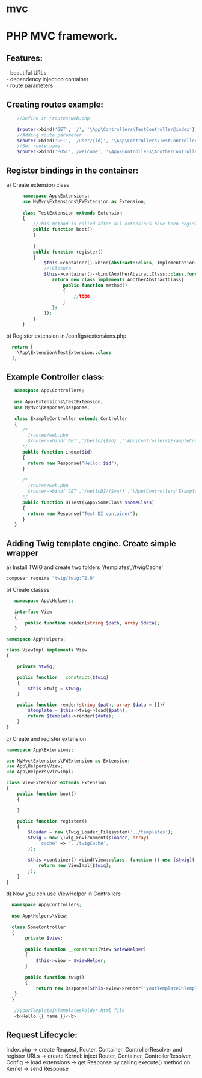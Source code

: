 # mvc
<h1>PHP MVC framework.</h1> 

<h2>Features:</h2>
 - beautiful URLs<br/>
 - dependency injection container<br/>
 - route parameters<br/>

<h2>Creating routes example:</h2>

```php
    //Define in /routes/web.php
  
    $router->bind('GET', '/', '\App\Controllers\TestController@index');
    //Adding route parameter
    $router->bind('GET', '/user/{id}', '\App\Controllers\TestController@showUserInfo');
    //Set route name
    $router->bind('POST','/welcome', '\App\Controllers\AnotherController@welcome')->name('welcomPage'); 
 ```
  
<h2>Register bindings in the container:</h2>
  
  a) Create extension class
  
```php
      namespace App\Extensions;
      use MyMvc\Extensions\FWExtension as Extension;
      
      class TestExtension extends Extension
      {
          //This method is called after all extensions have been registered. 
          public function boot()
          {
              
          }
          public function register()
          {
              $this->container()->bind(Abstract::class, Implementation::class);
              //\Closure 
              $this->container()->bind(AnotherAbstractClass::class,function ($container){
                 return new class implements AnotherAbstractClass{
                     public function method()
                     {
                         //TODO
                     }
                 };
              });
          }
      }
```

b) Register extension in /configs/extensions.php

  ```php
    return [
      \App\Extension\TestExtension::class
    ];
  ```
  
<h2>Example Controller class:</h2>

```php
   namespace App\Controllers;
   
   use App\Extensions\TestExtension;
   use MyMvc\Response\Response;
   
   class ExampleController extends Controller
   {
      /*
        /routes/web.php
        $router->bind('GET','/hello/{$id}','\App\Controllers\ExampleController@index');
      */
      public function index($id)
      {
        return new Response("Hello: $id");
      }
      
      /*
        /routes/web.php
        $router->bind('GET','/helloDI/{$var}','\App\Controllers\ExampleController@DITest');
      */
      public function DITest(\App\SomeClass $someClass)
      {
        return new Response("Test DI container");
      }
   }
```


<h2>Adding <b>Twig template engine</b>. Create simple wrapper</h2>
 a) Install TWIG and create two folders '/templates','/twigCache'
 
 ``` bash
 composer require "twig/twig:^2.0"
 ```
 
 b) Create classes
 
 ```php
    namespace App\Helpers;

    interface View
    {
     	public function render(string $path, array $data);
    }
 ```
 
 ```php
 namespace App\Helpers;

 class ViewImpl implements View
 {

     private $twig;

     public function __construct($twig)
     {
         $this->twig = $twig;
     }

     public function render(string $path, array $data = []){
         $template = $this->twig->load($path);
         return $template->render($data);
     }
 }
 ```
 
 c) Create and register extension
 
  ```php
  namespace App\Extensions;

  use MyMvc\Extensions\FWExtension as Extension;
  use App\Helpers\View;
  use App\Helpers\ViewImpl;

  class ViewExtension extends Extension
  {
      public function boot()
      {

      }

      public function register()
      {
          $loader = new \Twig_Loader_Filesystem('../templates');
          $twig = new \Twig_Environment($loader, array(
              'cache' => '../twigCache',
          ));

          $this->container()->bind(View::class, function () use ($twig){
              return new ViewImpl($twig);
          });
      }
  }
 ```
 
 d) Now you cen use ViewHelper in Controllers
 
  ```php
    namespace App\Controllers;
    
    use App\Helpers\View;
    
    class SomeController
    {
         private $view;
	 
         public function __construct(View $viewHelper)
         {
             $this->view = $viewHelper;
         } 
	 
         public function twig()
         {
             return new Response($this->view->render('yourTemplateInTemplatesFolder.html',['name'=>'John']));
	 }
    }
 ```
 
 ```php
    //yourTemplateInTemplatesFolder.html file
    <b>Hello {{ name }}</b>
 ```


<h2>Request Lifecycle:</h2>

 Index.php -> create Request, Router, Container, ControllerResolver and register URLs 
  -> create Kernel: inject Router, Container, ControllerResolver, Config 
   -> load extensions
    -> get Response by calling execute() method on Kernel 
     -> send Response
